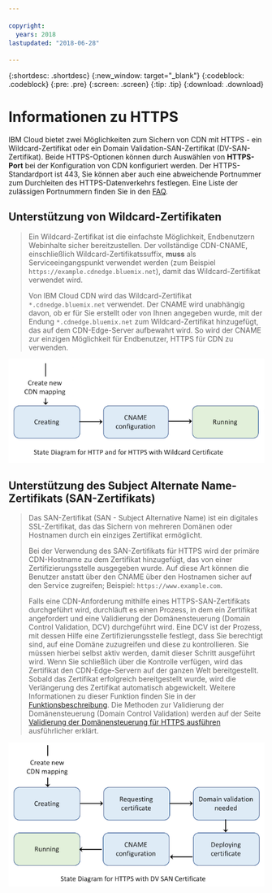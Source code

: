 ```yaml
---

copyright:
  years: 2018
lastupdated: "2018-06-28"

---
```


{:shortdesc: .shortdesc}
{:new_window: target="_blank"}
{:codeblock: .codeblock}
{:pre: .pre}
{:screen: .screen}
{:tip: .tip}
{:download: .download}

# Informationen zu HTTPS

IBM Cloud bietet zwei Möglichkeiten zum Sichern von CDN mit HTTPS - ein Wildcard-Zertifikat oder ein Domain Validation-SAN-Zertifikat (DV-SAN-Zertifikat). Beide HTTPS-Optionen können durch Auswählen von **HTTPS-Port** bei der Konfiguration von CDN konfiguriert werden. Der HTTPS-Standardport ist 443, Sie können aber auch eine abweichende Portnummer zum Durchleiten des HTTPS-Datenverkehrs festlegen. Eine Liste der zulässigen Portnummern finden Sie in den [FAQ](faqs.html#are-there-any-restrictions-on-what-http-and-https-port-numbers-are-allowed-for-akamai-).

## Unterstützung von Wildcard-Zertifikaten
>Ein Wildcard-Zertifikat ist die einfachste Möglichkeit, Endbenutzern Webinhalte sicher bereitzustellen. Der vollständige CDN-CNAME, einschließlich Wildcard-Zertifikatssuffix, **muss** als Serviceeingangspunkt verwendet werden (zum Beispiel `https://example.cdnedge.bluemix.net`), damit das Wildcard-Zertifikat verwendet wird.
>
>Von IBM Cloud CDN wird das Wildcard-Zertifikat `*.cdnedge.bluemix.net` verwendet. Der CNAME wird unabhängig davon, ob er für Sie erstellt oder von Ihnen angegeben wurde, mit der Endung `*.cdnedge.bluemix.net` zum Wildcard-Zertifikat hinzugefügt, das auf dem CDN-Edge-Server aufbewahrt wird. So wird der CNAME zur einzigen Möglichkeit für Endbenutzer, HTTPS für CDN zu verwenden.

![Diagramm für HTTP und Wildcard-Zertifikat](images/state-diagram-wildcard.png)

## Unterstützung des Subject Alternate Name-Zertifikats (SAN-Zertifikats)

>Das SAN-Zertifikat (SAN - Subject Alternative Name) ist ein digitales SSL-Zertifikat, das das Sichern von mehreren Domänen oder Hostnamen durch ein einziges Zertifikat ermöglicht.
>
>Bei der Verwendung des SAN-Zertifikats für HTTPS wird der primäre CDN-Hostname zu dem Zertifikat hinzugefügt, das von einer Zertifizierungsstelle ausgegeben wurde. Auf diese Art können die Benutzer anstatt über den CNAME über den Hostnamen sicher auf den Service zugreifen; Beispiel: `https://www.example.com`.
>
>Falls eine CDN-Anforderung mithilfe eines HTTPS-SAN-Zertifikats durchgeführt wird, durchläuft es einen Prozess, in dem ein Zertifikat angefordert und eine Validierung der Domänensteuerung (Domain Control Validation, DCV) durchgeführt wird. Eine DCV ist der Prozess, mit dessen Hilfe eine Zertifizierungsstelle festlegt, dass Sie berechtigt sind, auf eine Domäne zuzugreifen und diese zu kontrollieren. Sie müssen hierbei selbst aktiv werden, damit dieser Schritt ausgeführt wird. Wenn Sie schließlich über die Kontrolle verfügen, wird das Zertifikat den CDN-Edge-Servern auf der ganzen Welt bereitgestellt. Sobald das Zertifikat erfolgreich bereitgestellt wurde, wird die Verlängerung des Zertifikat automatisch abgewickelt. Weitere Informationen zu dieser Funktion finden Sie in der [Funktionsbeschreibung](about.html#https-protocol-support). Die Methoden zur Validierung der Domänensteuerung (Domain Control Validation) werden auf der Seite [Validierung der Domänensteuerung für HTTPS ausführen](how-to-https.html#initial-steps-to-domain-control-validation) ausführlicher erklärt.

![Diagramm für HTTPS mit SAN-Zertifikat](images/state-diagram-san.png)

